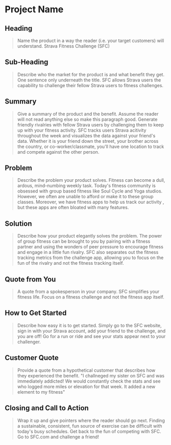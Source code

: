 # Project Name #

<!-- 
> This material was originally posted [here](http://www.quora.com/What-is-Amazons-approach-to-product-development-and-product-management). It is reproduced here for posterities sake.

There is an approach called "working backwards" that is widely used at Amazon. They work backwards from the customer, rather than starting with an idea for a product and trying to bolt customers onto it. While working backwards can be applied to any specific product decision, using this approach is especially important when developing new products or features.

For new initiatives a product manager typically starts by writing an internal press release announcing the finished product. The target audience for the press release is the new/updated product's customers, which can be retail customers or internal users of a tool or technology. Internal press releases are centered around the customer problem, how current solutions (internal or external) fail, and how the new product will blow away existing solutions.

If the benefits listed don't sound very interesting or exciting to customers, then perhaps they're not (and shouldn't be built). Instead, the product manager should keep iterating on the press release until they've come up with benefits that actually sound like benefits. Iterating on a press release is a lot less expensive than iterating on the product itself (and quicker!).

If the press release is more than a page and a half, it is probably too long. Keep it simple. 3-4 sentences for most paragraphs. Cut out the fat. Don't make it into a spec. You can accompany the press release with a FAQ that answers all of the other business or execution questions so the press release can stay focused on what the customer gets. My rule of thumb is that if the press release is hard to write, then the product is probably going to suck. Keep working at it until the outline for each paragraph flows. 

Oh, and I also like to write press-releases in what I call "Oprah-speak" for mainstream consumer products. Imagine you're sitting on Oprah's couch and have just explained the product to her, and then you listen as she explains it to her audience. That's "Oprah-speak", not "Geek-speak".

Once the project moves into development, the press release can be used as a touchstone; a guiding light. The product team can ask themselves, "Are we building what is in the press release?" If they find they're spending time building things that aren't in the press release (overbuilding), they need to ask themselves why. This keeps product development focused on achieving the customer benefits and not building extraneous stuff that takes longer to build, takes resources to maintain, and doesn't provide real customer benefit (at least not enough to warrant inclusion in the press release).
 -->
 
## Heading ##
  > Name the product in a way the reader (i.e. your target customers) will understand.
  Strava Fitness Challenge (SFC)

## Sub-Heading ##
  > Describe who the market for the product is and what benefit they get. One sentence only underneath the title.
  SFC allows Strava users the capability to challenge their fellow Strava users to fitness challenges. 

## Summary ##
  > Give a summary of the product and the benefit. Assume the reader will not read anything else so make this paragraph good.
  Generate friendly rivalries with fellow Strava users by challenging them to keep up with your fitness activity. SFC tracks users Strava acitivity
  throughout the week and visualizes the data against your friend's data. Whether it is your friend down the street, your brother across the country,
  or co-worker/classmate, you'll have one location to track and compete against the other person. 

## Problem ##
  > Describe the problem your product solves.
  Fitness can become a dull, ardous, mind-numbing weekly task. Today's fitness community is obsessed with group based fitness like Soul Cycle and 
  Yoga studios. However, we often are unable to afford or make it to these group classes. Moreover, we have fitness apps to help us track our activity
, but these apps are often bloated with many features. 

## Solution ##
  > Describe how your product elegantly solves the problem.
  The power of group fitness can be brought to you by pairing with a fitness partner and using the wonders of peer 
  pressure to encourage fitness and engage in a little fun rivalry. SFC also separates out the fitness tracking metrics
  from the challenge app, allowing you to focus on the fun of the rivalry and not the fitness tracking itself. 


## Quote from You ##
  > A quote from a spokesperson in your company.
  SFC simplifies your fitness life. Focus on a fitness challenge and not the fitness app itself. 

## How to Get Started ##
  > Describe how easy it is to get started.
  Simply go to the SFC website, sign in with your Strava account, add your friend to the challenge, and you are off! Go for a run or ride and see 
  your stats appear next to your challenger. 

## Customer Quote ##
  > Provide a quote from a hypothetical customer that describes how they experienced the benefit.
  "I challneged my sister on SFC and was immediately addicted! We would constantly check the stats and see who logged more miles
  or elevation for that week. It added a new element to my fitness"

## Closing and Call to Action ##
  > Wrap it up and give pointers where the reader should go next.
  Finding a sustainable, consistent, fun source of exercise can be difficult with today's busy schedules. Get back to the fun of competing with SFC. 
  Go to SFC.com and challenge a friend!
